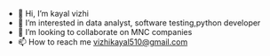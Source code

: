 - 👋 Hi, I’m kayal vizhi 
- 👀 I’m interested in data analyst, software testing,python developer
- 💞️ I’m looking to collaborate on MNC companies 
- 📫 How to reach me vizhikayal510@gmail.com 

<!---
Kayal112/Kayal112 is a ✨ special ✨ repository because its `README.md` (this file) appears on your GitHub profile.
You can click the Preview link to take a look at your changes.
--->
